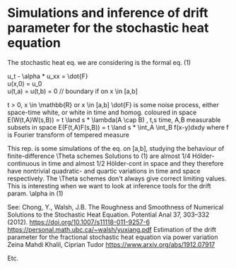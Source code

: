 # Simulations and inference of drift parameter for the stochastic heat equation

The stochastic heat eq. we are considering is the formal eq. (1)

u_t - \alpha * u_xx = \dot{F}      
u(x,0) = u_0                                        
u(t,a) = u(t,b) = 0 // boundary if on x \in [a,b]

t > 0, x \in \mathbb{R} or x \in [a,b]
\dot{F} is some noise process, either space-time white, or white in time and homog. coloured in space
E(W(t,A)W(s,B)) = t \land s * \lambda(A \cap B) , t,s time, A,B measurable subsets in space
E(F(t,A)F(s,B)) = t \land s * \int_A \int_B f(x-y)dxdy where f is Fourier transform of tempered measure

This rep. is some simulations of the eq. on [a,b], studying the behaviour of finite-difference \Theta schemes 
Solutions to (1) are almost 1/4 Hölder-continuous in time and almost 1/2 Hölder-cont in space and 
they therefore have nontrivial quadratic- and quartic variations in time and space respectively.
The \Theta schemes don't always give correct limiting values.
This is interesting when we want to look at inference tools for the drift param. \alpha in (1)

See:
Chong, Y., Walsh, J.B. The Roughness and Smoothness of Numerical Solutions to the Stochastic Heat Equation. Potential Anal 37, 303–332 (2012). https://doi.org/10.1007/s11118-011-9257-6 https://personal.math.ubc.ca/~walsh/yuxiang.pdf
Estimation of the drift parameter for the fractional stochastic heat equation via power variation
Zeina Mahdi Khalil, Ciprian Tudor https://www.arxiv.org/abs/1912.07917

Etc.
